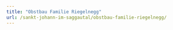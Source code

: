 ```yaml
---
title: "Obstbau Familie Riegelnegg"
url: /sankt-johann-im-saggautal/obstbau-familie-riegelnegg/
---
```

